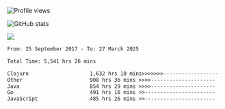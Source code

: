 ![Profile views](https://komarev.com/ghpvc/?username=liuchong)

![GitHub stats](https://github-readme-stats.vercel.app/api?username=liuchong&show_icons=true)

<img src="https://cr-skills-chart-widget.azurewebsites.net/api/api?username=liuchong&skills=Java,JavaScript,Python,Go,Rust,Zig&show-other-skills=true"/>

<!--START_SECTION:waka-->

```txt
From: 25 September 2017 - To: 27 March 2025

Total Time: 5,541 hrs 26 mins

Clojure                    1,632 hrs 10 mins>>>>>>>------------------   29.45 %
Other                      908 hrs 36 mins >>>>---------------------   16.40 %
Java                       854 hrs 29 mins >>>>---------------------   15.42 %
Go                         491 hrs 16 mins >>-----------------------   08.87 %
JavaScript                 485 hrs 26 mins >>-----------------------   08.76 %
```

<!--END_SECTION:waka-->
